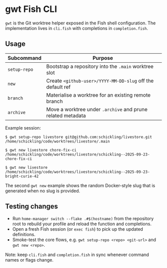 # gwt Fish CLI

`gwt` is the Git worktree helper exposed in the Fish shell configuration. The implementation lives in `cli.fish` with completions in `completion.fish`.

## Usage

| Subcommand   | Purpose                                                     |
|--------------|-------------------------------------------------------------|
| `setup-repo` | Bootstrap a repository into the `.main` worktree slot       |
| `new`        | Create `<github-user>/YYYY-MM-DD-slug` off the default ref  |
| `branch`     | Materialise a worktree for an existing remote branch        |
| `archive`    | Move a worktree under `.archive` and prune related metadata |

Example session:

```fish
$ gwt setup-repo livestore git@github.com:schickling/livestore.git
/home/schickling/code/worktrees/livestore/.main

$ gwt new livestore chore-fix-ci
/home/schickling/code/worktrees/livestore/schickling--2025-09-23-chore-fix-ci

$ gwt new livestore
/home/schickling/code/worktrees/livestore/schickling--2025-09-23-bright-curie-42
```

The second `gwt new` example shows the random Docker-style slug that is generated when no slug is provided.

## Testing changes
- Run `home-manager switch --flake .#$(hostname)` from the repository root to rebuild your profile and reload the function and completions.
- Open a fresh Fish session (or `exec fish`) to pick up the updated definitions.
- Smoke-test the core flows, e.g. `gwt setup-repo <repo> <git-url>` and `gwt new <repo>`.

Note: keep `cli.fish` and `completion.fish` in sync whenever command names or flags change.

